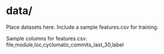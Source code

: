 # data/
Place datasets here. Include a sample features.csv for training.

Sample columns for features.csv: file,module,loc,cyclomatic,commits_last_30,label
